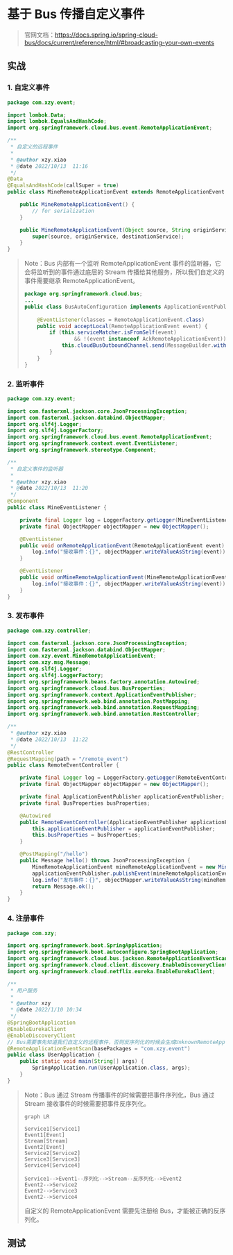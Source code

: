 # 基于 Bus 传播自定义事件

>   官网文档：https://docs.spring.io/spring-cloud-bus/docs/current/reference/html/#broadcasting-your-own-events

## 实战

### 1. 自定义事件

```java
package com.xzy.event;

import lombok.Data;
import lombok.EqualsAndHashCode;
import org.springframework.cloud.bus.event.RemoteApplicationEvent;

/**
 * 自定义的远程事件
 *
 * @author xzy.xiao
 * @date 2022/10/13  11:16
 */
@Data
@EqualsAndHashCode(callSuper = true)
public class MineRemoteApplicationEvent extends RemoteApplicationEvent {

    public MineRemoteApplicationEvent() {
        // for serialization
    }

    public MineRemoteApplicationEvent(Object source, String originService, String destinationService) {
        super(source, originService, destinationService);
    }
}
```

>   Note：Bus 内部有一个监听 RemoteApplicationEvent 事件的监听器，它会将监听到的事件通过底层的 Stream 传播给其他服务，所以我们自定义的事件需要继承 RemoteApplicationEvent。
>
>   ```java
>   package org.springframework.cloud.bus;
>   ...
>   public class BusAutoConfiguration implements ApplicationEventPublisherAware {
>       
>   	@EventListener(classes = RemoteApplicationEvent.class)
>   	public void acceptLocal(RemoteApplicationEvent event) {
>   		if (this.serviceMatcher.isFromSelf(event)
>   				&& !(event instanceof AckRemoteApplicationEvent)) {
>   			this.cloudBusOutboundChannel.send(MessageBuilder.withPayload(event).build());
>   		}
>   	}    
>   }
>   ```

### 2. 监听事件

```java
package com.xzy.event;

import com.fasterxml.jackson.core.JsonProcessingException;
import com.fasterxml.jackson.databind.ObjectMapper;
import org.slf4j.Logger;
import org.slf4j.LoggerFactory;
import org.springframework.cloud.bus.event.RemoteApplicationEvent;
import org.springframework.context.event.EventListener;
import org.springframework.stereotype.Component;

/**
 * 自定义事件的监听器
 *
 * @author xzy.xiao
 * @date 2022/10/13  11:20
 */
@Component
public class MineEventListener {

    private final Logger log = LoggerFactory.getLogger(MineEventListener.class);
    private final ObjectMapper objectMapper = new ObjectMapper();

    @EventListener
    public void onRemoteApplicationEvent(RemoteApplicationEvent event) throws JsonProcessingException {
        log.info("接收事件：{}", objectMapper.writeValueAsString(event));
    }

    @EventListener
    public void onMineRemoteApplicationEvent(MineRemoteApplicationEvent event) throws JsonProcessingException {
        log.info("接收事件：{}", objectMapper.writeValueAsString(event));
    }
}
```

### 3. 发布事件

```java
package com.xzy.controller;

import com.fasterxml.jackson.core.JsonProcessingException;
import com.fasterxml.jackson.databind.ObjectMapper;
import com.xzy.event.MineRemoteApplicationEvent;
import com.xzy.msg.Message;
import org.slf4j.Logger;
import org.slf4j.LoggerFactory;
import org.springframework.beans.factory.annotation.Autowired;
import org.springframework.cloud.bus.BusProperties;
import org.springframework.context.ApplicationEventPublisher;
import org.springframework.web.bind.annotation.PostMapping;
import org.springframework.web.bind.annotation.RequestMapping;
import org.springframework.web.bind.annotation.RestController;

/**
 * @author xzy.xiao
 * @date 2022/10/13  11:22
 */
@RestController
@RequestMapping(path = "/remote_event")
public class RemoteEventController {

    private final Logger log = LoggerFactory.getLogger(RemoteEventController.class);
    private final ObjectMapper objectMapper = new ObjectMapper();

    private final ApplicationEventPublisher applicationEventPublisher;
    private final BusProperties busProperties;

    @Autowired
    public RemoteEventController(ApplicationEventPublisher applicationEventPublisher, BusProperties busProperties) {
        this.applicationEventPublisher = applicationEventPublisher;
        this.busProperties = busProperties;
    }

    @PostMapping("/hello")
    public Message hello() throws JsonProcessingException {
        MineRemoteApplicationEvent mineRemoteApplicationEvent = new MineRemoteApplicationEvent("hello world!", busProperties.getId(), null);
        applicationEventPublisher.publishEvent(mineRemoteApplicationEvent);
        log.info("发布事件：{}", objectMapper.writeValueAsString(mineRemoteApplicationEvent));
        return Message.ok();
    }
}
```

### 4. 注册事件

```java
package com.xzy;

import org.springframework.boot.SpringApplication;
import org.springframework.boot.autoconfigure.SpringBootApplication;
import org.springframework.cloud.bus.jackson.RemoteApplicationEventScan;
import org.springframework.cloud.client.discovery.EnableDiscoveryClient;
import org.springframework.cloud.netflix.eureka.EnableEurekaClient;

/**
 * 用户服务
 *
 * @author xzy
 * @date 2022/1/10 10:34
 */
@SpringBootApplication
@EnableEurekaClient
@EnableDiscoveryClient
// Bus需要事先知道我们自定义的远程事件，否则反序列化的时候会生成UnknownRemoteApplicationEvent
@RemoteApplicationEventScan(basePackages = "com.xzy.event")
public class UserApplication {
    public static void main(String[] args) {
        SpringApplication.run(UserApplication.class, args);
    }
}
```

>   Note：Bus 通过 Stream 传播事件的时候需要把事件序列化，Bus 通过 Stream 接收事件的时候需要把事件反序列化。
>
>   ```mermaid
>   graph LR
>   
>   Service1[Service1]
>   Event1[Event]
>   Stream[Stream]
>   Event2[Event]
>   Service2[Service2]
>   Service3[Service3]
>   Service4[Service4]
>   
>   Service1-->Event1--序列化-->Stream--反序列化-->Event2
>   Event2-->Service2
>   Event2-->Service3
>   Event2-->Service4
>   ```
>
>   自定义的 RemoteApplicationEvent 需要先注册给 Bus，才能被正确的反序列化。

## 测试

